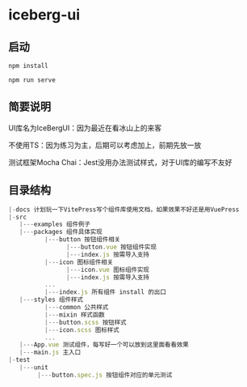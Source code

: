 # iceberg-ui

## 启动
```
npm install
```
```
npm run serve
```

## 简要说明

UI库名为IceBergUI：因为最近在看冰山上的来客

不使用TS：因为练习为主，后期可以考虑加上，前期先放一放

测试框架Mocha Chai：Jest没用办法测试样式，对于UI库的编写不友好

## 目录结构

```javascript
|-docs 计划玩一下VitePress写个组件库使用文档，如果效果不好还是用VuePress
|-src
   |---examples 组件例子
   |---packages 组件具体实现
          |---button 按钮组件相关
                |---button.vue 按钮组件实现
                |---index.js 按需导入支持
          |---icon 图标组件相关
                |---icon.vue 图标组件实现
                |---index.js 按需导入支持
          ...
          |---index.js 所有组件 install 的出口
   |---styles 组件样式
          |---common 公共样式
          |---mixin 样式函数
          |---button.scss 按钮样式
          |---icon.scss 图标样式
          ...
   |---App.vue 测试组件，每写好一个可以放到这里面看看效果
   |---main.js 主入口
|-test
   |---unit
        |---button.spec.js 按钮组件对应的单元测试
```
